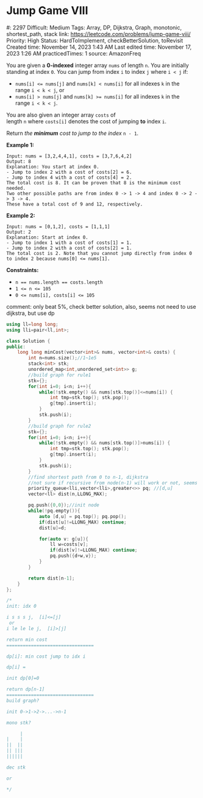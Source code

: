 # Jump Game VIII

#: 2297
Difficult: Medium
Tags: Array, DP, Dijkstra, Graph, monotonic, shortest_path, stack
link: https://leetcode.com/problems/jump-game-viii/
Priority: High
Status: HardToImplement, checkBetterSolution, toRevisit
Created time: November 14, 2023 1:43 AM
Last edited time: November 17, 2023 1:26 AM
practicedTimes: 1
source: AmazonFreq

You are given a **0-indexed** integer array `nums` of length `n`. You are initially standing at index `0`. You can jump from index `i` to index `j` where `i < j` if:

- `nums[i] <= nums[j]` and `nums[k] < nums[i]` for all indexes `k` in the range `i < k < j`, or
- `nums[i] > nums[j]` and `nums[k] >= nums[i]` for all indexes `k` in the range `i < k < j`.

You are also given an integer array `costs` of length `n` where `costs[i]` denotes the cost of jumping **to** index `i`.

Return *the **minimum** cost to jump to the index* `n - 1`.

**Example 1:**

```
Input: nums = [3,2,4,4,1], costs = [3,7,6,4,2]
Output: 8
Explanation: You start at index 0.
- Jump to index 2 with a cost of costs[2] = 6.
- Jump to index 4 with a cost of costs[4] = 2.
The total cost is 8. It can be proven that 8 is the minimum cost needed.
Two other possible paths are from index 0 -> 1 -> 4 and index 0 -> 2 -> 3 -> 4.
These have a total cost of 9 and 12, respectively.

```

**Example 2:**

```
Input: nums = [0,1,2], costs = [1,1,1]
Output: 2
Explanation: Start at index 0.
- Jump to index 1 with a cost of costs[1] = 1.
- Jump to index 2 with a cost of costs[2] = 1.
The total cost is 2. Note that you cannot jump directly from index 0 to index 2 because nums[0] <= nums[1].

```

**Constraints:**

- `n == nums.length == costs.length`
- `1 <= n <= 105`
- `0 <= nums[i], costs[i] <= 105`

comment: only beat 5%, check better solution, also, seems not need to use dijkstra, but use dp

```cpp
using ll=long long;
using lli=pair<ll,int>;

class Solution {
public:
    long long minCost(vector<int>& nums, vector<int>& costs) {
        int n=nums.size();//1~1e5
        stack<int> stk;
        unordered_map<int,unordered_set<int>> g;
        //build graph for rule1
        stk={};
        for(int i=0; i<n; i++){
            while(!stk.empty() && nums[stk.top()]<=nums[i]) {
                int tmp=stk.top(); stk.pop();
                g[tmp].insert(i);
            }
            stk.push(i);
        }
        //build graph for rule2
        stk={};
        for(int i=0; i<n; i++){
            while(!stk.empty() && nums[stk.top()]>nums[i]) {
                int tmp=stk.top(); stk.pop();
                g[tmp].insert(i);
            }
            stk.push(i);
        }
        //find shortest path from 0 to n-1, dijkstra
        //not sure if recursive from node(n-1) will work or not, seems also work since at most O(n) complexity?
        priority_queue<lli,vector<lli>,greater<>> pq; //[d,u]
        vector<ll> dist(n,LLONG_MAX);

        pq.push({0,0});//init node
        while(!pq.empty()){
            auto [d,u] = pq.top(); pq.pop();
            if(dist[u]!=LLONG_MAX) continue;
            dist[u]=d;

            for(auto v: g[u]){
                ll w=costs[v];
                if(dist[v]!=LLONG_MAX) continue;
                pq.push({d+w,v});
            }
        }

        return dist[n-1];
    }
};

/*
init: idx 0

i s s s j,  [i]<=[j]
 or
i le le le j,  [i]>[j]

return min cost
================================

dp[i]: min cost jump to idx i

dp[i] = 

init dp[0]=0

return dp[n-1]
================================
build graph?

init 0->1->2->...->n-1

mono stk?

     |
|    |
||  ||
|| |||
||||||

dec stk

or

*/
```